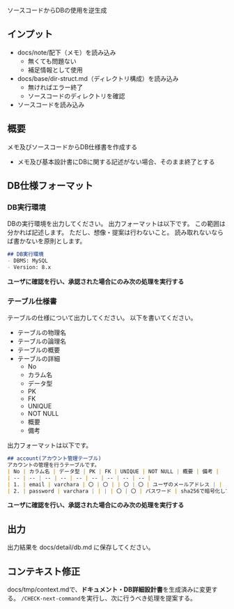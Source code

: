 ソースコードからDBの使用を逆生成

## インプット
- docs/note/配下（メモ）を読み込み
    - 無くても問題ない
    - 補足情報として使用
- docs/base/dir-struct.md（ディレクトリ構成）を読み込み
    - 無ければエラー終了
    - ソースコードのディレクトリを確認
- ソースコードを読み込み

## 概要
メモ及びソースコードからDB仕様書を作成する
- メモ及び基本設計書にDBに関する記述がない場合、そのまま終了とする

## DB仕様フォーマット
### DB実行環境
DBの実行環境を出力してください。
出力フォーマットは以下です。
この範囲は分かれば記述します。
ただし、想像・提案は行わないこと。
読み取れないならば書かないを原則とします。

```markdown
## DB実行環境
- DBMS: MySQL
- Version: 8.x
```

**ユーザに確認を行い、承認された場合にのみ次の処理を実行する**

### テーブル仕様書
テーブルの仕様について出力してください。
以下を書いてください。

- テーブルの物理名
- テーブルの論理名
- テーブルの概要
- テーブルの詳細
    - No
    - カラム名
    - データ型
    - PK
    - FK
    - UNIQUE
    - NOT NULL
    - 概要
    - 備考

出力フォーマットは以下です。
```markdown
## account(アカウント管理テーブル)
アカウントの管理を行うテーブルです。
| No | カラム名 | データ型 | PK | FK | UNIQUE | NOT NULL | 概要 | 備考 |
| -- | -- | -- | -- | -- | -- | -- | -- | -- |
| 1. | email | varchara | 〇 | 〇 | | 〇 | 〇 | ユーザのメールアドレス | |
| 2. | password | varchara | | | | 〇 | 〇 | パスワード | sha256で暗号化して格納 |
```

**ユーザに確認を行い、承認された場合にのみ次の処理を実行する**

## 出力
出力結果を docs/detail/db.md に保存してください。

## コンテキスト修正
docs/tmp/context.mdで、**ドキュメント・DB詳細設計書**を生成済みに変更する。
`/CHECK-next-command`を実行し、次に行うべき処理を提案する。





